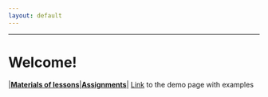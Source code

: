 ```yaml
---
layout: default
---
```

---
# Welcome!
|**[Materials of lessons](lessons.md)**|**[Assignments](assignments.md)**|
[Link](smth.md) to the demo page with examples

